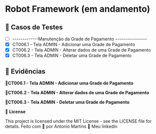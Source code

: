 # Robot Framework (em andamento)

## 🔖 Casos de Testes
- [ ] -------------Manutenção da Grade de Pagamento ----------------
- [X] CT006.1 - Tela ADMIN - Adicionar uma Grade de Pagamento
- [X] CT006.2 - Tela ADMIN - Alterar dados de uma Grade de Pagamento
- [X] CT006.3 - Tela ADMIN - Deletar uma Grade de Pagamento

## 🚀 Evidências
🚀**CT006.1 - Tela ADMIN - Adicionar uma Grade de Pagamento**

🚀**CT006.2 - Tela ADMIN - Alterar dados de uma Grade de Pagamento**

🚀**CT006.3 - Tela ADMIN - Deletar uma Grade de Pagamento**

📝 **License**

This project is licensed under the MIT License - see the LICENSE file for details.
Feito com 💜  por Antonio Martins 👋   Meu linkedin





